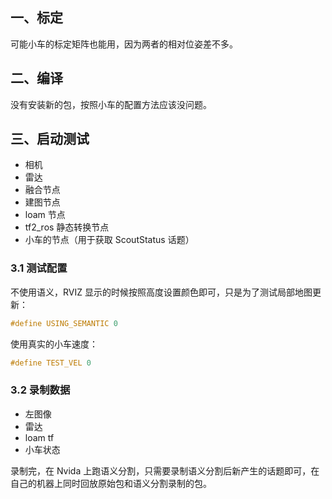 ## 一、标定

可能小车的标定矩阵也能用，因为两者的相对位姿差不多。



## 二、编译

没有安装新的包，按照小车的配置方法应该没问题。



## 三、启动测试

- 相机
- 雷达
- 融合节点
- 建图节点
- loam 节点
- tf2_ros 静态转换节点
- 小车的节点（用于获取 ScoutStatus 话题）

### 3.1 测试配置

不使用语义，RVIZ 显示的时候按照高度设置颜色即可，只是为了测试局部地图更新：

```cpp
#define USING_SEMANTIC 0
```

使用真实的小车速度：

```cpp
#define TEST_VEL 0
```

### 3.2 录制数据

- 左图像
- 雷达
- loam tf
- 小车状态

录制完，在 Nvida 上跑语义分割，只需要录制语义分割后新产生的话题即可，在自己的机器上同时回放原始包和语义分割录制的包。